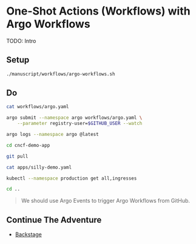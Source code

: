 # One-Shot Actions (Workflows) with Argo Workflows

TODO: Intro

## Setup

```sh
./manuscript/workflows/argo-workflows.sh
```

## Do

```sh
cat workflows/argo.yaml

argo submit --namespace argo workflows/argo.yaml \
    --parameter registry-user=$GITHUB_USER --watch

argo logs --namespace argo @latest

cd cncf-demo-app

git pull

cat apps/silly-demo.yaml

kubectl --namespace production get all,ingresses

cd ..
```

> We should use Argo Events to trigger Argo Workflows from GitHub.

## Continue The Adventure

* [Backstage](../gui/kubecon-london-backstage.md)
